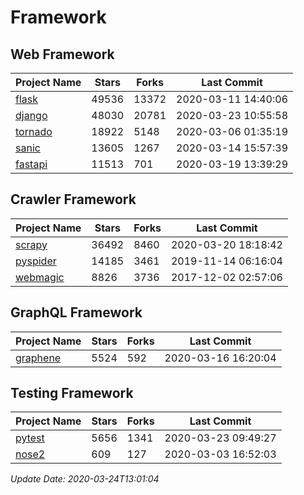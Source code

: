 # Framework

## Web Framework

| Project Name | Stars | Forks | Last Commit |
| ------------ | ----- | ----- | ----------- |
| [flask](https://github.com/pallets/flask) | 49536 | 13372 | 2020-03-11 14:40:06 |
| [django](https://github.com/django/django) | 48030 | 20781 | 2020-03-23 10:55:58 |
| [tornado](https://github.com/tornadoweb/tornado) | 18922 | 5148 | 2020-03-06 01:35:19 |
| [sanic](https://github.com/huge-success/sanic) | 13605 | 1267 | 2020-03-14 15:57:39 |
| [fastapi](https://github.com/tiangolo/fastapi) | 11513 | 701 | 2020-03-19 13:39:29 |

## Crawler Framework

| Project Name | Stars | Forks | Last Commit |
| ------------ | ----- | ----- | ----------- |
| [scrapy](https://github.com/scrapy/scrapy) | 36492 | 8460 | 2020-03-20 18:18:42 |
| [pyspider](https://github.com/binux/pyspider) | 14185 | 3461 | 2019-11-14 06:16:04 |
| [webmagic](https://github.com/code4craft/webmagic) | 8826 | 3736 | 2017-12-02 02:57:06 |

## GraphQL Framework

| Project Name | Stars | Forks | Last Commit |
| ------------ | ----- | ----- | ----------- |
| [graphene](https://github.com/graphql-python/graphene) | 5524 | 592 | 2020-03-16 16:20:04 |

## Testing Framework

| Project Name | Stars | Forks | Last Commit |
| ------------ | ----- | ----- | ----------- |
| [pytest](https://github.com/pytest-dev/pytest) | 5656 | 1341 | 2020-03-23 09:49:27 |
| [nose2](https://github.com/nose-devs/nose2) | 609 | 127 | 2020-03-03 16:52:03 |

*Update Date: 2020-03-24T13:01:04*